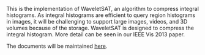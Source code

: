 This is the implementation of WaveletSAT, an algorithm to compress integral histograms. As integral histograms are efficient to query region histograms in images, it will be challenging to support large images, videos, and 3D volumes because of the storage. WaveletSAT is designed to compress the integral histogram. More detail can be seen in our IEEE Vis 2013 paper.

The documents will be maintained [here](https://sites.google.com/site/wikiforrecheliusprojects/wavelet-sat).